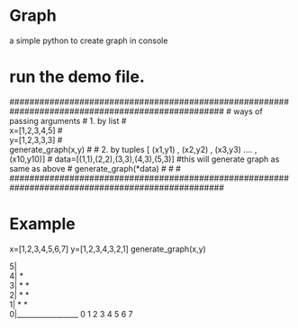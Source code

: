 # Graph
a simple python to create graph in console

# run the demo file.


###################################################################################################
																								  #	
 	ways of passing arguments																	  #	
 	1. by list																					  #		
 	   x=[1,2,3,4,5]																			  #			
 	   y=[1,2,3,3,3]																			  #		
 	   generate_graph(x,y)																		  #	
 																								  #
 	2. by tuples  [ (x1,y1) , (x2,y2) , (x3,y3) .... , (x10,y10)]								  #
      data=[(1,1),(2,2),(3,3),(4,3),(5,3)]            #this will generate graph as same as above #
      generate_graph(*data)  																	  #
  																								  #
																								  #
###################################################################################################


# Example
x=[1,2,3,4,5,6,7]
y=[1,2,3,4,3,2,1]
generate_graph(x,y)

>>>
5|                 
4|        *        
3|      *   *      
2|    *       *    
1|  *           *  
0|_________________
  0 1 2 3 4 5 6 7 
